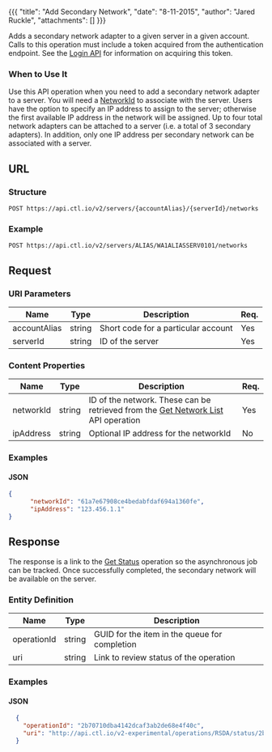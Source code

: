 {{{
  "title": "Add Secondary Network",
  "date": "8-11-2015",
  "author": "Jared Ruckle",
  "attachments": []
}}}

Adds a secondary network adapter to a given server in a given account. Calls to this operation must include a token acquired from the authentication endpoint. See the [Login API](../Authentication/login.md) for information on acquiring this token.

### When to Use It

Use this API operation when you need to add a secondary network adapter to a server. You will need a [NetworkId](../Networks/get-network-list.md) to associate with the server. Users have the option to specify an IP address to assign to the server; otherwise the first available IP address in the network will be assigned. Up to four total network adapters can be attached to a server (i.e. a total of 3 secondary adapters). In addition, only one IP address per secondary network can be associated with a server.

## URL

### Structure

    POST https://api.ctl.io/v2/servers/{accountAlias}/{serverId}/networks

### Example

    POST https://api.ctl.io/v2/servers/ALIAS/WA1ALIASSERV0101/networks

## Request

### URI Parameters
| Name | Type | Description | Req. |
| --- | --- | --- | --- |
| accountAlias | string | Short code for a particular account | Yes |
| serverId | string | ID of the server | Yes |

### Content Properties

| Name | Type | Description | Req. |
| --- | --- | --- | --- |
| networkId | string | ID of the network. These can be retrieved from the [Get Network List](../Networks/get-network-list.md) API operation | Yes |
| ipAddress | string | Optional IP address for the networkId | No |

### Examples

#### JSON
```json
{
      "networkId": "61a7e67908ce4bedabfdaf694a1360fe",
      "ipAddress": "123.456.1.1"
}
```

## Response

The response is a link to the [Get Status](../Queue/get-status.md) operation so the asynchronous job can be tracked. Once successfully completed, the secondary network will be available on the server.

### Entity Definition

| Name | Type | Description |
| --- | --- | --- |
| operationId | string | GUID for the item in the queue for completion |
| uri | string | Link to review status of the operation |

### Examples

#### JSON
```json
  {
    "operationId": "2b70710dba4142dcaf3ab2de68e4f40c",
    "uri": "http://api.ctl.io/v2-experimental/operations/RSDA/status/2b70710dba4142dcaf3ab2de68e4f40c"
  }
```

